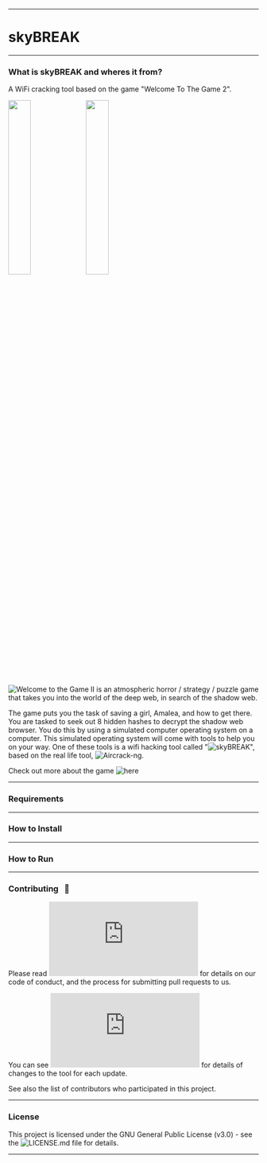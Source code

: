 ------------------------------------------------------------------------

# skyBREAK

------------------------------------------------------------------------

### What is skyBREAK and wheres it from?

A WiFi cracking tool based on the game "Welcome To The Game 2".

<img src="http://i65.tinypic.com/2visbjc.png" style="float: left; width: 30%; margin-right: 1%; margin-bottom: 0.5em;">
<img src="https://pbs.twimg.com/media/DKV73EqXkAIcDDO.jpg" style="float: left; width: 30%; margin-right: 1%; margin-bottom: 0.5em;">
<p style="clear: both;">

![Welcome to the Game II](https://store.steampowered.com/app/720250/Welcome_to_the_Game_II/) is an atmospheric horror / strategy / puzzle game that takes you into the world of the deep web, in search of the shadow web. 

The game puts you the task of saving a girl, Amalea, and how to get there. You are tasked to seek out 8 hidden hashes to decrypt the shadow web browser. You do this by using a simulated computer operating system on a computer. This simulated operating system will come with tools to help you on your way. One of these tools is a wifi hacking tool called "![skyBREAK](https://welcometothegame.fandom.com/wiki/SkyBREAK)", based on the real life tool, ![Aircrack-ng](https://www.aircrack-ng.org/).

Check out more about the game ![here](https://store.steampowered.com/app/720250/Welcome_to_the_Game_II/)

------------------------------------------------------------------------

### Requirements

------------------------------------------------------------------------

### How to Install

------------------------------------------------------------------------

### How to Run

------------------------------------------------------------------------

### Contributing &nbsp; :star2:

Please read ![CONTRIBUTING.md](https://github.com/Lin8x/airline-crack/blob/master/CONTRIBUTING.md) for details on our code of conduct, and the process for submitting pull requests to us.

You can see ![CHANGESLOG.md](https://github.com/Lin8x/airline-crack/blob/master/CHANGESLOG.md) for details of changes to the tool for each update.

See also the list of contributors who participated in this project.

------------------------------------------------------------------------

### License

This project is licensed under the GNU General Public License (v3.0) - see the ![LICENSE.md](https://github.com/Lin8x/airline-crack/blob/master/LICENSE) file for details.

------------------------------------------------------------------------
